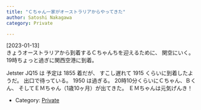 ```yaml
---
title: "Ｃちゃん一家がオーストラリアからやってきた"
author: Satoshi Nakagawa
category: Private

---
```


[2023-01-13]  
 きょうオーストラリアから到着するＣちゃんちを迎えるために、
関空にいく。
19時ちょっと過ぎに関西空港に到着。

 Jetster JQ15 は 予定は 1855 着だが、
すこし遅れて 1915 くらいに到着したようだ。
出口で待っている。
1950 は過ぎる。
20時10分くらいにＣちゃん、Ｂくん、
そしてＥＭちゃん（1歳10ヶ月）が出てきた。
ＥＭちゃんは元気げんき！

- Category: [Private](/categories.html#Private)

